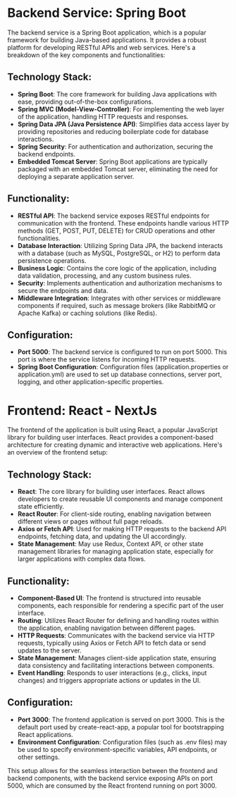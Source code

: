 # Backend Service: Spring Boot

The backend service is a Spring Boot application, which is a popular framework for building Java-based applications. It provides a robust platform for developing RESTful APIs and web services. Here's a breakdown of the key components and functionalities:

## Technology Stack:
- **Spring Boot**: The core framework for building Java applications with ease, providing out-of-the-box configurations.
- **Spring MVC (Model-View-Controller)**: For implementing the web layer of the application, handling HTTP requests and responses.
- **Spring Data JPA (Java Persistence API)**: Simplifies data access layer by providing repositories and reducing boilerplate code for database interactions.
- **Spring Security**: For authentication and authorization, securing the backend endpoints.
- **Embedded Tomcat Server**: Spring Boot applications are typically packaged with an embedded Tomcat server, eliminating the need for deploying a separate application server.

## Functionality:
- **RESTful API**: The backend service exposes RESTful endpoints for communication with the frontend. These endpoints handle various HTTP methods (GET, POST, PUT, DELETE) for CRUD operations and other functionalities.
- **Database Interaction**: Utilizing Spring Data JPA, the backend interacts with a database (such as MySQL, PostgreSQL, or H2) to perform data persistence operations.
- **Business Logic**: Contains the core logic of the application, including data validation, processing, and any custom business rules.
- **Security**: Implements authentication and authorization mechanisms to secure the endpoints and data.
- **Middleware Integration**: Integrates with other services or middleware components if required, such as message brokers (like RabbitMQ or Apache Kafka) or caching solutions (like Redis).

## Configuration:
- **Port 5000**: The backend service is configured to run on port 5000. This port is where the service listens for incoming HTTP requests.
- **Spring Boot Configuration**: Configuration files (application.properties or application.yml) are used to set up database connections, server port, logging, and other application-specific properties.

# Frontend: React - NextJs

The frontend of the application is built using React, a popular JavaScript library for building user interfaces. React provides a component-based architecture for creating dynamic and interactive web applications. Here's an overview of the frontend setup:

## Technology Stack:
- **React**: The core library for building user interfaces. React allows developers to create reusable UI components and manage component state efficiently.
- **React Router**: For client-side routing, enabling navigation between different views or pages without full page reloads.
- **Axios or Fetch API**: Used for making HTTP requests to the backend API endpoints, fetching data, and updating the UI accordingly.
- **State Management**: May use Redux, Context API, or other state management libraries for managing application state, especially for larger applications with complex data flows.

## Functionality:
- **Component-Based UI**: The frontend is structured into reusable components, each responsible for rendering a specific part of the user interface.
- **Routing**: Utilizes React Router for defining and handling routes within the application, enabling navigation between different pages.
- **HTTP Requests**: Communicates with the backend service via HTTP requests, typically using Axios or Fetch API to fetch data or send updates to the server.
- **State Management**: Manages client-side application state, ensuring data consistency and facilitating interactions between components.
- **Event Handling**: Responds to user interactions (e.g., clicks, input changes) and triggers appropriate actions or updates in the UI.

## Configuration:
- **Port 3000**: The frontend application is served on port 3000. This is the default port used by create-react-app, a popular tool for bootstrapping React applications.
- **Environment Configuration**: Configuration files (such as .env files) may be used to specify environment-specific variables, API endpoints, or other settings.

This setup allows for the seamless interaction between the frontend and backend components, with the backend service exposing APIs on port 5000, which are consumed by the React frontend running on port 3000.
